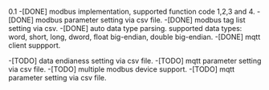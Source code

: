 0.1
  -[DONE] modbus implementation, supported function code 1,2,3 and 4.
  -[DONE] modbus parameter setting via csv file.
  -[DONE] modbus tag list setting via csv.
  -[DONE] auto data type parsing. supported data types:
    word, short, long, dword, float big-endian, double big-endian.
  -[DONE] mqtt client suppport.
  
  -[TODO] data endianess setting via csv file.
  -[TODO] mqtt parameter setting via csv file.
  -[TODO] multiple modbus device support.
  -[TODO] mqtt parameter setting via csv file.
  
